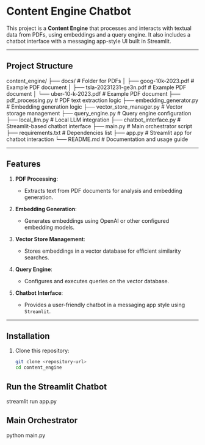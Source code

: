 # Content Engine Chatbot

This project is a **Content Engine** that processes and interacts with textual data from PDFs, using embeddings and a query engine. It also includes a chatbot interface with a messaging app-style UI built in Streamlit.

---

## Project Structure


content_engine/
├── docs/                         # Folder for PDFs
│   ├── goog-10k-2023.pdf         # Example PDF document
│   ├── tsla-20231231-ge3n.pdf    # Example PDF document
│   └── uber-10-k-2023.pdf        # Example PDF document
├── pdf_processing.py             # PDF text extraction logic
├── embedding_generator.py        # Embedding generation logic
├── vector_store_manager.py       # Vector storage management
├── query_engine.py               # Query engine configuration
├── local_llm.py                  # Local LLM integration
├── chatbot_interface.py          # Streamlit-based chatbot interface
├── main.py                       # Main orchestrator script
├── requirements.txt              # Dependencies list
├── app.py                        # Streamlit app for chatbot interaction
└── README.md                     # Documentation and usage guide


---

## Features

1. **PDF Processing**:
   - Extracts text from PDF documents for analysis and embedding generation.

2. **Embedding Generation**:
   - Generates embeddings using OpenAI or other configured embedding models.

3. **Vector Store Management**:
   - Stores embeddings in a vector database for efficient similarity searches.

4. **Query Engine**:
   - Configures and executes queries on the vector database.

5. **Chatbot Interface**:
   - Provides a user-friendly chatbot in a messaging app style using `Streamlit`.

---

## Installation

1. Clone this repository:
   ```bash
   git clone <repository-url>
   cd content_engine


## Run the Streamlit Chatbot
streamlit run app.py

## Main Orchestrator
python main.py

